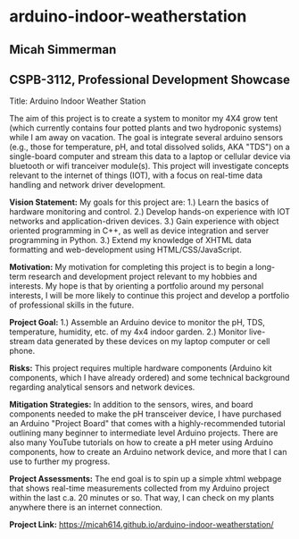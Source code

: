 # arduino-indoor-weatherstation

<h2>Micah Simmerman</h2>

<h2>CSPB-3112, Professional Development Showcase</h2>

Title: Arduino Indoor Weather Station 

The aim of this project is to create a system to monitor my 4X4 grow tent (which currently contains four potted plants and two hydroponic systems) while I am away on vacation. The goal is integrate several arduino sensors (e.g., those for temperature, pH, and total dissolved solids, AKA "TDS") on a single-board computer and stream this data to a laptop or cellular device via bluetooth or wifi tranceiver module(s). This project will investigate concepts relevant to the internet of things (IOT), with a focus on real-time data handling and network driver development.

<strong>Vision Statement:</strong> My goals for this project are: 1.) Learn the basics of hardware monitoring and control. 2.) Develop hands-on experience with IOT networks and application-driven devices. 3.) Gain experience with object oriented programming in C++, as well as device integration and server programming in Python. 3.) Extend my knowledge of XHTML data formatting and web-development using HTML/CSS/JavaScript. 

<strong>Motivation:</strong> My motivation for completing this project is to begin a long-term research and development project relevant to my hobbies and interests. My hope is that by orienting a portfolio around my personal interests, I will be more likely to continue this project and develop a portfolio of professional skills in the future.

<strong>Project Goal:</strong> 1.) Assemble an Arduino device to monitor the pH, TDS, temperature, humidity, etc. of my 4x4 indoor garden. 2.) Monitor live-stream data generated by these devices on my laptop computer or cell phone. 

<strong>Risks:</strong> This project requires multiple hardware components (Arduino kit components, which I have already ordered) and some technical background regarding analytical sensors and network devices.

<strong>Mitigation Strategies:</strong> In addition to the sensors, wires, and board components needed to make the pH transceiver device, I have purchased an Arduino "Project Board" that comes with a highly-recommended tutorial outlining many beginner to intermediate level Arduino projects. There are also many YouTube tutorials on how to create a pH meter using Arduino components, how to create an Arduino network device, and more that I can use to further my progress.

<strong>Project Assessments:</strong> The end goal is to spin up a simple xhtml webpage that shows real-time measurements collected from my Arduino project within the last c.a. 20 minutes or so. That way, I can check on my plants anywhere there is an internet connection.

<strong>Project Link:</strong> https://micah614.github.io/arduino-indoor-weatherstation/
